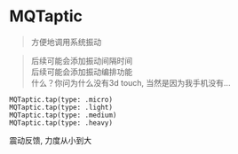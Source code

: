 # MQTaptic

> 方便地调用系统振动  

> 后续可能会添加振动间隔时间  
> 后续可能会添加振动编排功能  
> 什么？你问为什么没有3d touch, 当然是因为我手机没有...

```
MQTaptic.tap(type: .micro)
MQTaptic.tap(type: .light)
MQTaptic.tap(type: .medium)
MQTaptic.tap(type: .heavy)
```

震动反馈, 力度从小到大